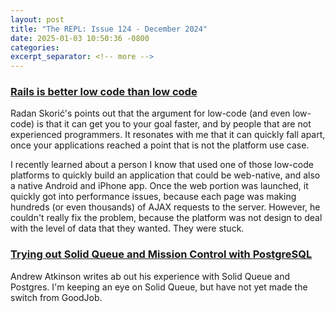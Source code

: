 ```yaml
---
layout: post
title: "The REPL: Issue 124 - December 2024"
date: 2025-01-03 10:50:36 -0800
categories:
excerpt_separator: <!-- more -->
---
```


### [Rails is better low code than low code](https://radanskoric.com/articles/rails-is-better-low-code-than-low-code)

Radan Skorić's points out that the argument for low-code (and even low-code) is that it can get you to your goal faster, and by people that are not experienced programmers. It resonates with me that it can quickly fall apart, once your applications reached a point that is not the platform use case.

I recently learned about a person I know that used one of those low-code platforms to quickly build an application that could be web-native, and also a native Android and iPhone app. Once the web portion was launched, it quickly got into performance issues, because each page was making hundreds (or even thousands) of AJAX requests to the server. However, he couldn't really fix the problem, because the platform was not design to deal with the level of data that they wanted. They were stuck.

### [Trying out Solid Queue and Mission Control with PostgreSQL](https://andyatkinson.com/solid-queue-mission-control-rails-postgresql)

Andrew Atkinson writes ab out his experience with Solid Queue and Postgres. I'm keeping an eye on Solid Queue, but have not yet made the switch from GoodJob.
